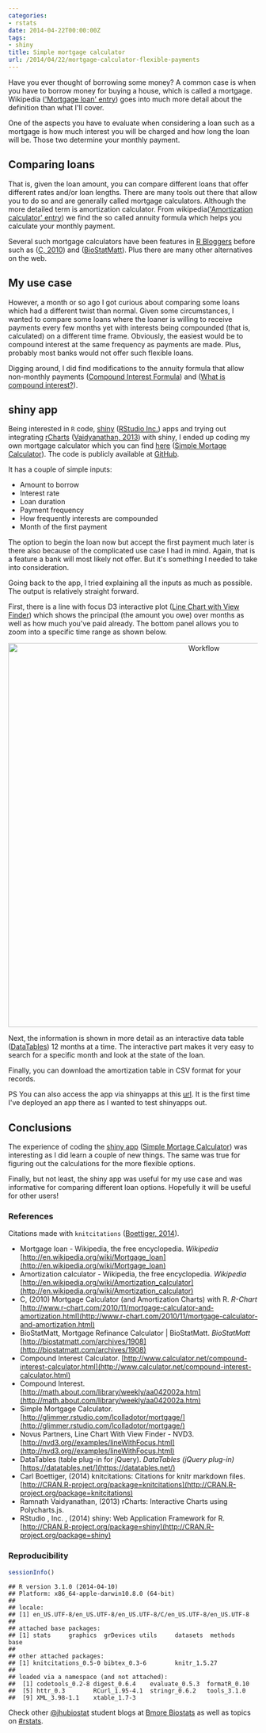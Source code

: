 ```yaml
---
categories:
- rstats
date: 2014-04-22T00:00:00Z
tags:
- shiny
title: Simple mortgage calculator
url: /2014/04/22/mortgage-calculator-flexible-payments
---
```












Have you ever thought of borrowing some money? A common case is when you have to borrow money for buying a house, which is called a mortgage. Wikipedia (<span class="showtooltip" title="(2014). 'Mortgage loan - Wikipedia, the free encyclopedia.' ."><a href="http://en.wikipedia.org/wiki/Mortgage_loan">'Mortgage loan' entry</a></span>) goes into much more detail about the definition than what I'll cover.

One of the aspects you have to evaluate when considering a loan such as a mortgage is how much interest you will be charged and how long the loan will be. Those two determine your monthly payment.

## Comparing loans

That is, given the loan amount, you can compare different loans that offer different rates and/or loan lengths. There are many tools out there that allow you to do so and are generally called mortgage calculators. Although the more detailed term is amortization calculator. From wikipedia(<span class="showtooltip" title="(2014). 'Amortization calculator - Wikipedia, the free encyclopedia.' ."><a href="http://en.wikipedia.org/wiki/Amortization_calculator">'Amortization calculator' entry</a></span>) we find the so called annuity formula which helps you calculate your monthly payment.

Several such mortgage calculators have been features in [R Bloggers](http://www.r-bloggers.com/) before such as (<span class="showtooltip" title="C (2010). 'Mortgage Calculator (and Amortization Charts) with R.' ."><a href="http://www.r-chart.com/2010/11/mortgage-calculator-and-amortization.html">C, 2010</a></span>) and (<span class="showtooltip" title="BioStatMatt (2014). 'Mortgage Refinance Calculator | BioStatMatt.' ."><a href="http://biostatmatt.com/archives/1908">BioStatMatt</a></span>). Plus there are many other alternatives on the web.

## My use case

However, a month or so ago I got curious about comparing some loans which had a different twist than normal. Given some circumstances, I wanted to compare some loans where the loaner is willing to receive payments every few months yet with interests being compounded (that is, calculated) on a different time frame. Obviously, the easiest would be to compound interest at the same frequency as payments are made. Plus, probably most banks would not offer such flexible loans. 

Digging around, I did find modifications to the annuity formula that allow non-monthly payments (<span class="showtooltip" title="(2014). 'Compound Interest Calculator.' ."><a href="http://www.calculator.net/compound-interest-calculator.html">Compound Interest Formula</a></span>) and (<span class="showtooltip" title="(2014). 'Compound Interest.' ."><a href="http://math.about.com/library/weekly/aa042002a.htm">What is compound interest?</a></span>). 

## shiny app

Being interested in `R` code, [shiny](http://www.rstudio.com/shiny/) (<span class="showtooltip" title="RStudio and Inc. (2014). shiny: Web Application Framework for R. R package version 0.9.1."><a href="http://CRAN.R-project.org/package=shiny">RStudio Inc.</a></span>) apps and trying out integrating [rCharts](http://rcharts.io/) (<span class="showtooltip" title="Vaidyanathan R (2013). rCharts: Interactive Charts using Polycharts.js. R package version 0.4.2."><a href="">Vaidyanathan, 2013</a></span>) with shiny, I ended up coding my own mortgage calculator which you can find [here](http://glimmer.rstudio.com/lcolladotor/mortgage/) (<span class="showtooltip" title="(2014). 'Simple Mortgage Calculator.' ."><a href="http://glimmer.rstudio.com/lcolladotor/mortgage/">Simple Mortage Calculator</a></span>). The code is publicly available at [GitHub](https://github.com/lcolladotor/mortgage).

It has a couple of simple inputs:

* Amount to borrow
* Interest rate
* Loan duration
* Payment frequency
* How frequently interests are compounded
* Month of the first payment

The option to begin the loan now but accept the first payment much later is there also because of the complicated use case I had in mind. Again, that is a feature a bank will most likely not offer. But it's something I needed to take into consideration.

Going back to the app, I tried explaining all the inputs as much as possible. The output is relatively straight forward. 

First, there is a line with focus D3 interactive plot (<span class="showtooltip" title="Partners N (2014). 'Line Chart With View Finder - NVD3.' ."><a href="http://nvd3.org//examples/lineWithFocus.html">Line Chart with View Finder</a></span>) which shows the principal (the amount you owe) over months as well as how much you've paid already. The bottom panel allows you to zoom into a specific time range as shown below.

<center>
<a href="http://lcolladotor.github.io/figs/2014-04-22-mortgage-calculator-flexible-payments/lineWithFocus.png"><img src="http://lcolladotor.github.io/figs/2014-04-22-mortgage-calculator-flexible-payments/lineWithFocus.png" alt="Workflow" style="width: 775px;"/></a>
</center>


Next, the information is shown in more detail as an interactive data table (<span class="showtooltip" title="(2014). 'DataTables (table plug-in for jQuery).' ."><a href="https://datatables.net/">DataTables</a></span>) 12 months at a time. The interactive part makes it very easy to search for a specific month and look at the state of the loan.

Finally, you can download the amortization table in CSV format for your records.


PS You can also access the app via shinyapps at this [url](https://lcolladotor.shinyapps.io/mortgage2/). It is the first time I've deployed an app there as I wanted to test shinyapps out.

## Conclusions

The experience of coding the [shiny app](http://glimmer.rstudio.com/lcolladotor/mortgage/) (<span class="showtooltip" title="(2014). 'Simple Mortgage Calculator.' ."><a href="http://glimmer.rstudio.com/lcolladotor/mortgage/">Simple Mortage Calculator</a></span>) was interesting as I did learn a couple of new things. The same was true for figuring out the calculations for the more flexible options.

Finally, but not least, the shiny app was useful for my use case and was informative for comparing different loan options. Hopefully it will be useful for other users!






### References

Citations made with `knitcitations` (<span class="showtooltip" title="Boettiger C (2014). knitcitations: Citations for knitr markdown files. R package version 0.5-0."><a href="http://CRAN.R-project.org/package=knitcitations">Boettiger, 2014</a></span>).



-  Mortgage loan - Wikipedia, the free encyclopedia.  *Wikipedia*  [http://en.wikipedia.org/wiki/Mortgage_loan](http://en.wikipedia.org/wiki/Mortgage_loan)
-  Amortization calculator - Wikipedia, the free encyclopedia.  *Wikipedia*  [http://en.wikipedia.org/wiki/Amortization_calculator](http://en.wikipedia.org/wiki/Amortization_calculator)
-  C,   (2010) Mortgage Calculator (and Amortization Charts) with R.  *R-Chart*  [http://www.r-chart.com/2010/11/mortgage-calculator-and-amortization.html](http://www.r-chart.com/2010/11/mortgage-calculator-and-amortization.html)
-  BioStatMatt,  Mortgage Refinance Calculator | BioStatMatt.  *BioStatMatt*  [http://biostatmatt.com/archives/1908](http://biostatmatt.com/archives/1908)
-  Compound Interest Calculator.  [http://www.calculator.net/compound-interest-calculator.html](http://www.calculator.net/compound-interest-calculator.html)
-  Compound Interest.  [http://math.about.com/library/weekly/aa042002a.htm](http://math.about.com/library/weekly/aa042002a.htm)
-  Simple Mortgage Calculator.  [http://glimmer.rstudio.com/lcolladotor/mortgage/](http://glimmer.rstudio.com/lcolladotor/mortgage/)
- Novus Partners,  Line Chart With View Finder - NVD3.  [http://nvd3.org//examples/lineWithFocus.html](http://nvd3.org//examples/lineWithFocus.html)
-  DataTables (table plug-in for jQuery).  *DataTables (jQuery plug-in)*  [https://datatables.net/](https://datatables.net/)
- Carl Boettiger,   (2014) knitcitations: Citations for knitr markdown files.  [http://CRAN.R-project.org/package=knitcitations](http://CRAN.R-project.org/package=knitcitations)
- Ramnath Vaidyanathan,   (2013) rCharts: Interactive Charts using Polycharts.js.
- RStudio , Inc. ,   (2014) shiny: Web Application Framework for R.  [http://CRAN.R-project.org/package=shiny](http://CRAN.R-project.org/package=shiny)


### Reproducibility


```r
sessionInfo()
```



```
## R version 3.1.0 (2014-04-10)
## Platform: x86_64-apple-darwin10.8.0 (64-bit)
## 
## locale:
## [1] en_US.UTF-8/en_US.UTF-8/en_US.UTF-8/C/en_US.UTF-8/en_US.UTF-8
## 
## attached base packages:
## [1] stats     graphics  grDevices utils     datasets  methods   base     
## 
## other attached packages:
## [1] knitcitations_0.5-0 bibtex_0.3-6        knitr_1.5.27       
## 
## loaded via a namespace (and not attached):
##  [1] codetools_0.2-8 digest_0.6.4    evaluate_0.5.3  formatR_0.10   
##  [5] httr_0.3        RCurl_1.95-4.1  stringr_0.6.2   tools_3.1.0    
##  [9] XML_3.98-1.1    xtable_1.7-3
```


Check other [@jhubiostat](https://twitter.com/jhubiostat) student blogs at [Bmore Biostats](http://bmorebiostat.com/) as well as topics on [#rstats](https://twitter.com/search?q=%23rstats).
